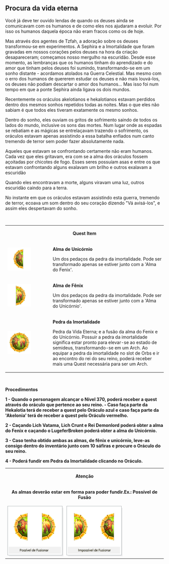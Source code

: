 ## Procura da vida eterna

<html>
  <head>
    <meta charset="utf-8" />
    <meta name="viewport" content="width=device-width" />
  </head>
  <body>
<p>Você já deve ter ouvido lendas de quando os deuses ainda se comunicavam com os humanos e de como eles nos ajudaram a evoluir. Por isso os humanos daquela época não eram fracos como os de hoje.</p>
<p>Mas através dos agentes de Tzfah, a adoração sobre os deuses transformou-se em experimentos. A Sephira e a Imortalidade que foram gravadas em nossos corações pelos deuses na hora da criação desapareceram; começamos nosso mergulho na escuridão. Desde esse momento, as lembranças que os humanos tinham do aprendizado e do amor que tinham pelos deuses foi sumindo, transformando-se em um sonho distante - acordamos atolados na Guerra Celestial. Mas mesmo com o erro dos humanos de quererem estudar os deuses e não mais louvá-los, os deuses não podiam descartar o amor dos humanos... Mas isso foi num tempo em que a ponte Sephira ainda ligava os dois mundos. </p>
<p>Recentemente os oráculos akelotianos e hekalotianos estavam perdidos dentro dos mesmos sonhos repetidos todas as noites. Mas o que eles não sabiam é que todos eles tiveram exatamente os mesmo sonhos.</p>
<p>Dentro do sonho, eles ouviam os gritos de sofrimento saindo de todos os lados do mundo, inclusive os sons das mortes. Num lugar onde as espadas se rebatiam e as mágicas se entrelaçavam trazendo o sofrimento, os oráculos estavam apenas assistindo a essa batalha enfiados num canto tremendo de terror sem poder fazer absolutamente nada.</p>
<p>Aqueles que estavam se confrontando certamente não eram humanos. Cada vez que eles gritavam, era com se a alma dos oráculos fossem açoitadas por chicotes de fogo. Esses seres possuíam asas e entre os que estavam confrontando alguns exalavam um brilho e outros exalavam a escuridão</p>
<p>Quando eles encontravam a morte, alguns viravam uma luz, outros escuridão caindo para a terra.</p>
<p>No instante em que os oráculos estavam assistindo esta guerra, tremendo de terror, ecoava um som dentro do seu coração dizendo "Vá avisá-los", e assim eles despertavam do sonho.</p>
<br>
<table border="0" cellpadding="0" cellspacing="0"> 
	<tr>
		<td colspan="2" align="center"><p><strong>Quest Item</strong></p></td>			
	</tr>		
	<tr>
		<td width="130px"><img src="./Quests-Especiais-files/Procura-da-Vida-Eterna-files/wyd_img_procura-da-vida-eterna-1.gif"></td>
		<td><p><strong>Alma de Unicórnio</strong></p> 
			<p>Um dos pedaços da pedra da imortalidade. Pode ser transformado apenas se estiver junto com a 'Alma do Fenix'.</p>
		</td>
	</tr>
	<tr>
		<td width="130px"><img src="./Quests-Especiais-files/Procura-da-Vida-Eterna-files/wyd_img_procura-da-vida-eterna-2.gif"></td>
		<td><p><strong>Alma de Fênix</strong></p> 
			<p>Um dos pedaços da pedra da imortalidade. Pode ser transformado apenas se estiver junto com a 'Alma do Unicórnio'.</p>
		</td>
	</tr>
	<tr>
		<td width="130px"><img src="./Quests-Especiais-files/Procura-da-Vida-Eterna-files/wyd_img_procura-da-vida-eterna-3.gif"></td>
		<td><p><strong>Pedra da Imortalidade</strong></p> 
			<p>Pedra da Vida Eterna; e a fusão da alma do Fenix e do Unicórnio. Possuir a pedra da imortalidade significa estar pronto para elevar-se ao estado de semideus, transformando-se em um Arch. Ao equipar a pedra da imortalidade no slot de Orbs e ir ao encontro do rei do seu reino, poderá receber mais uma Quest necessária para ser um Arch.</p>
		</td>
	</tr>
</table>
<br>
<p><strong>Procedimentos<strong></p>
<p>1 - Quando o personagem alcançar o Nível 370, poderá receber a quest através do oráculo que pertence ao seu reino.
- Caso faça parte da Hekalotia terá de receber a quest pelo Oráculo azul e caso faça parte da 'Akelonia' terá de receber a quest pelo Oráculo vermelho.</p>
<p>2 - Caçando Lich Vatama, Lich Crunt e Rei Demonlord poderá obter a alma do Fenix e caçando o LugeferBroken poderá obter a alma do Unicórnio.</p>
<p>3 - Caso tenha obtido ambas as almas, de fênix e unicórnio, leve-as consigo dentro do inventário junto com 10 sáfiras e procure o Oráculo do seu reino.</p>
<p>4 - Poderá fundir em Pedra da Imortalidade clicando no Oráculo.</p>
<table border="0" cellpadding="0" cellspacing="0"> 
	<tr>
		<td align="center"><p><strong>Atenção</strong></p></td>			
	</tr>	
	<tr>
		<td align="center"><p>As almas deverão estar em forma para poder fundir.Ex.: Possível de Fusão</p></td>			
	</tr>	
	<tr>
		<td width="600px"><img src="./Quests-Especiais-files/Procura-da-Vida-Eterna-files/wyd_img_procura-da-vida-eterna-4.gif"></td>
	</tr>
</table>
  </body>
</html>
